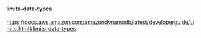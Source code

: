 #### limits-data-types
https://docs.aws.amazon.com/amazondynamodb/latest/developerguide/Limits.html#limits-data-types
